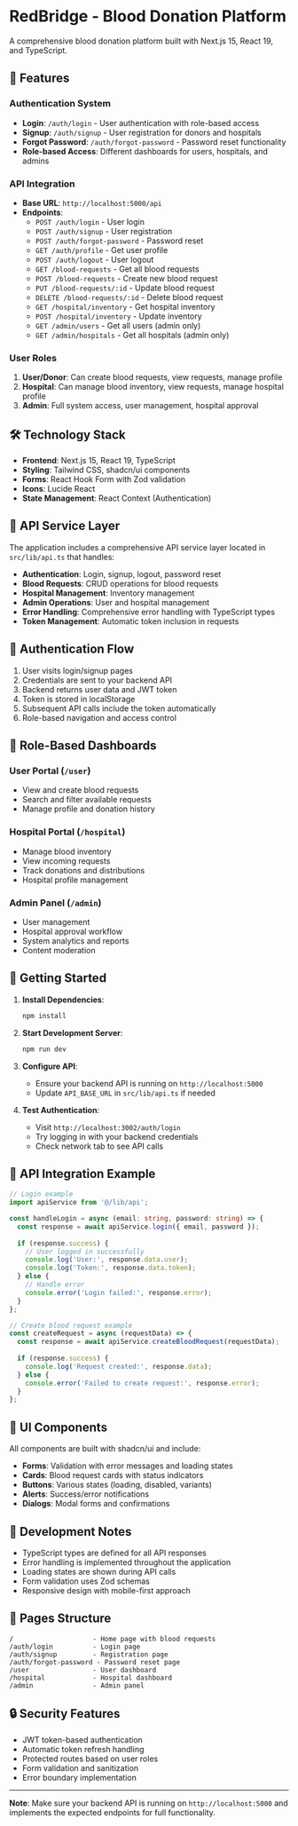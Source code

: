 # RedBridge - Blood Donation Platform

A comprehensive blood donation platform built with Next.js 15, React 19, and TypeScript.

## 🚀 Features

### Authentication System
- **Login**: `/auth/login` - User authentication with role-based access
- **Signup**: `/auth/signup` - User registration for donors and hospitals
- **Forgot Password**: `/auth/forgot-password` - Password reset functionality
- **Role-based Access**: Different dashboards for users, hospitals, and admins

### API Integration
- **Base URL**: `http://localhost:5000/api`
- **Endpoints**:
  - `POST /auth/login` - User login
  - `POST /auth/signup` - User registration
  - `POST /auth/forgot-password` - Password reset
  - `GET /auth/profile` - Get user profile
  - `POST /auth/logout` - User logout
  - `GET /blood-requests` - Get all blood requests
  - `POST /blood-requests` - Create new blood request
  - `PUT /blood-requests/:id` - Update blood request
  - `DELETE /blood-requests/:id` - Delete blood request
  - `GET /hospital/inventory` - Get hospital inventory
  - `POST /hospital/inventory` - Update inventory
  - `GET /admin/users` - Get all users (admin only)
  - `GET /admin/hospitals` - Get all hospitals (admin only)

### User Roles
1. **User/Donor**: Can create blood requests, view requests, manage profile
2. **Hospital**: Can manage blood inventory, view requests, manage hospital profile
3. **Admin**: Full system access, user management, hospital approval

## 🛠️ Technology Stack

- **Frontend**: Next.js 15, React 19, TypeScript
- **Styling**: Tailwind CSS, shadcn/ui components
- **Forms**: React Hook Form with Zod validation
- **Icons**: Lucide React
- **State Management**: React Context (Authentication)

## 📝 API Service Layer

The application includes a comprehensive API service layer located in `src/lib/api.ts` that handles:

- **Authentication**: Login, signup, logout, password reset
- **Blood Requests**: CRUD operations for blood requests
- **Hospital Management**: Inventory management
- **Admin Operations**: User and hospital management
- **Error Handling**: Comprehensive error handling with TypeScript types
- **Token Management**: Automatic token inclusion in requests

## 🔐 Authentication Flow

1. User visits login/signup pages
2. Credentials are sent to your backend API
3. Backend returns user data and JWT token
4. Token is stored in localStorage
5. Subsequent API calls include the token automatically
6. Role-based navigation and access control

## 🏥 Role-Based Dashboards

### User Portal (`/user`)
- View and create blood requests
- Search and filter available requests
- Manage profile and donation history

### Hospital Portal (`/hospital`)
- Manage blood inventory
- View incoming requests
- Track donations and distributions
- Hospital profile management

### Admin Panel (`/admin`)
- User management
- Hospital approval workflow
- System analytics and reports
- Content moderation

## 🚀 Getting Started

1. **Install Dependencies**:
   ```bash
   npm install
   ```

2. **Start Development Server**:
   ```bash
   npm run dev
   ```

3. **Configure API**:
   - Ensure your backend API is running on `http://localhost:5000`
   - Update `API_BASE_URL` in `src/lib/api.ts` if needed

4. **Test Authentication**:
   - Visit `http://localhost:3002/auth/login`
   - Try logging in with your backend credentials
   - Check network tab to see API calls

## 📡 API Integration Example

```typescript
// Login example
import apiService from '@/lib/api';

const handleLogin = async (email: string, password: string) => {
  const response = await apiService.login({ email, password });
  
  if (response.success) {
    // User logged in successfully
    console.log('User:', response.data.user);
    console.log('Token:', response.data.token);
  } else {
    // Handle error
    console.error('Login failed:', response.error);
  }
};

// Create blood request example
const createRequest = async (requestData) => {
  const response = await apiService.createBloodRequest(requestData);
  
  if (response.success) {
    console.log('Request created:', response.data);
  } else {
    console.error('Failed to create request:', response.error);
  }
};
```

## 🎨 UI Components

All components are built with shadcn/ui and include:
- **Forms**: Validation with error messages and loading states
- **Cards**: Blood request cards with status indicators
- **Buttons**: Various states (loading, disabled, variants)
- **Alerts**: Success/error notifications
- **Dialogs**: Modal forms and confirmations

## 🔧 Development Notes

- TypeScript types are defined for all API responses
- Error handling is implemented throughout the application
- Loading states are shown during API calls
- Form validation uses Zod schemas
- Responsive design with mobile-first approach

## 📱 Pages Structure

```
/                    - Home page with blood requests
/auth/login          - Login page
/auth/signup         - Registration page
/auth/forgot-password - Password reset page
/user                - User dashboard
/hospital            - Hospital dashboard
/admin               - Admin panel
```

## 🔒 Security Features

- JWT token-based authentication
- Automatic token refresh handling
- Protected routes based on user roles
- Form validation and sanitization
- Error boundary implementation

---

**Note**: Make sure your backend API is running on `http://localhost:5000` and implements the expected endpoints for full functionality.
